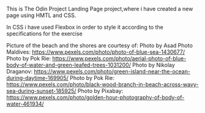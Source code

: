 This is The Odin Project Landing Page project,where i have created a new page using HMTL and CSS.

In CSS i have used Flexbox in order to style it according to the specifications for the exercise

Picture of the beach and the shores are courtesy of:
Photo by Asad Photo Maldives: https://www.pexels.com/photo/photo-of-blue-sea-1430677/
Photo by Pok Rie: https://www.pexels.com/photo/aerial-photo-of-blue-body-of-water-and-green-leafed-trees-1031200/
Photo by Nikolay Draganov: https://www.pexels.com/photo/green-island-near-the-ocean-during-daytime-169905/
Photo by Pok Rie: https://www.pexels.com/photo/black-wood-branch-in-beach-across-wavy-sea-during-sunset-185925/
Photo by Pixabay: https://www.pexels.com/photo/golden-hour-photography-of-body-of-water-461934/